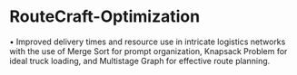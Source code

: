 # RouteCraft-Optimization
 • Improved delivery times and resource use in intricate logistics networks with the use of Merge Sort for prompt organization, Knapsack Problem for ideal truck loading, and Multistage Graph for effective route planning.
